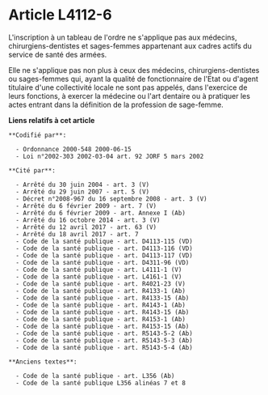 # Article L4112-6

L'inscription à un tableau de l'ordre ne s'applique pas aux médecins, chirurgiens-dentistes et sages-femmes appartenant aux
cadres actifs du service de santé des armées.

Elle ne s'applique pas non plus à ceux des médecins, chirurgiens-dentistes ou sages-femmes qui, ayant la qualité de
fonctionnaire de l'Etat ou d'agent titulaire d'une collectivité locale ne sont pas appelés, dans l'exercice de leurs
fonctions, à exercer la médecine ou l'art dentaire ou à pratiquer les actes entrant dans la définition de la profession de
sage-femme.

**Liens relatifs à cet article**

	**Codifié par**:

	  - Ordonnance 2000-548 2000-06-15
	  - Loi n°2002-303 2002-03-04 art. 92 JORF 5 mars 2002

	**Cité par**:

	  - Arrêté du 30 juin 2004 - art. 3 (V)
	  - Arrêté du 29 juin 2007 - art. 5 (V)
	  - Décret n°2008-967 du 16 septembre 2008 - art. 3 (V)
	  - Arrêté du 6 février 2009 - art. 7 (V)
	  - Arrêté du 6 février 2009 - art. Annexe I (Ab)
	  - Arrêté du 16 octobre 2014 - art. 3 (V)
	  - Arrêté du 12 avril 2017 - art. 63 (V)
	  - Arrêté du 18 avril 2017 - art. 7
	  - Code de la santé publique - art. D4113-115 (VD)
	  - Code de la santé publique - art. D4113-116 (VD)
	  - Code de la santé publique - art. D4113-117 (VD)
	  - Code de la santé publique - art. D4311-96 (VD)
	  - Code de la santé publique - art. L4111-1 (V)
	  - Code de la santé publique - art. L4161-1 (V)
	  - Code de la santé publique - art. R4021-23 (V)
	  - Code de la santé publique - art. R4133-1 (Ab)
	  - Code de la santé publique - art. R4133-15 (Ab)
	  - Code de la santé publique - art. R4143-1 (Ab)
	  - Code de la santé publique - art. R4143-15 (Ab)
	  - Code de la santé publique - art. R4153-1 (Ab)
	  - Code de la santé publique - art. R4153-15 (Ab)
	  - Code de la santé publique - art. R5143-5-2 (Ab)
	  - Code de la santé publique - art. R5143-5-3 (Ab)
	  - Code de la santé publique - art. R5143-5-4 (Ab)

	**Anciens textes**:

	  - Code de la santé publique - art. L356 (Ab)
	  - Code de la santé publique L356 alinéas 7 et 8
